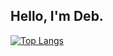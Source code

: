 ## Hello, I'm Deb.

[![Top Langs](https://github-readme-stats.vercel.app/api/top-langs/?username=deb06&theme=github_dark)](https://github.com/deb06)
